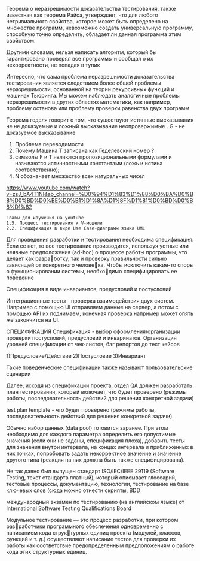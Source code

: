 
 Теорема о неразрешимости доказательства тестирования, также известная как теорема Райса, утверждает, что для любого нетривиального свойства, которое может быть определено на множестве программ, невозможно создать универсальную программу, способную точно определить, обладает ли данная программа этим свойством.

Другими словами, нельзя написать алгоритм, который бы гарантировано проверял все программы и сообщал о их некорректности, не попадая в тупик

Интересно, что сама проблема неразрешимости доказательства тестирования является следствием более общей проблемы неразрешимости, основанной на теории рекурсивных функций и машинах Тьюринга. Мы можем наблюдать аналогичные проблемы неразрешимости в других областях математики, как например, проблему останова или проблему проверки равенства двух программ.


Теорема геделя говорит о том, что существуют истинные высказывания не не доказуемые и ложный высказывание неопровержимые . G - не доказуемое высказывание 

1) Проблема переводимости 
2) Почему Машина Т записана как Геделевский номер ? 
3) символы F и T являются пропозициональными формулами и называются истинностными константами (ложь и истина соответственно);
4) N обозначает множество всех натуральных чисел

https://www.youtube.com/watch?v=zsJ_bA4T1NI&ab_channel=%D0%94%D1%83%D1%88%D0%BA%D0%B8%D0%BD%D0%BE%D0%B1%D1%8A%D1%8F%D1%81%D0%BD%D0%B8%D1%82

	Главы для изучения на youtube
	1.5. Процесс тестирования и V-модели
	2.2. Спецификация в виде Use Case-диаграмм языка UML


Для проведения разработки и тестирования необходима спецификация. Если ее нет, то все тестирование производится, используя устные или неявные предположения (ad-hoc) о процессе работы программы, что делает как разработку, так и проверку правильности сильно зависящей от конкретного человека. Чтобы исключить какие-то споры о функционировании системы, необходимо специфицировать ее поведение 

Спецификация в виде инвариантов, предусловий и постусловий

Интеграционные тесты - проверка взаимодействия двух систем. Например с помощью UI отправляем данные на сервер, а потом с помощью API их поднимаем, конечная проверка например может опять же закончится на UI.


СПЕЦИФИКАЦИЯ
Спецификация - выбор оформления/организации проверки постусловий, предусловий и инваринатов. Организация уровней спецификации от чек-листов, баг репортов до тест кейсов

1)Предусловие/Действие
2)Постусловие
3)Инвариант

Такие поведенческие спецификации также называют пользовательские сценарии

Далее, исходя из спецификации проекта, отдел QA должен разработать план тестирования, который включает, что будет проверено (режимы работы, последовательность действий для решения конкретной задачи)

test plan template - что будет проверено (режимы работы, последовательность действий для решения конкретной задачи).

Обычно набор данных (data pool) готовится заранее. При этом необходимо для каждого параметра определить его допустимые значения (если они не заданы, спецификация плоха), добавить тесты для значения внутри интервала, на концах интервала и приближенных в них точках, попробовать задать некорректное значение и значение другого типа (реакция на них должна быть также специфицирована).

Не так давно был выпущен стандарт ISO/IEC/IEEE 29119 (Software Testing, текст стандарта платный), который описывает глоссарий, тестовые процессы, документацию, технологии, тестирование на базе ключевых слов (сюда можно отнести скрипты, BDD

международный экзамен по тестированию (на английском языке) от International Software Testing Qualifications Board

Модульное тестирование — это процесс разработки, при котором разработчики программного обеспечения одновременно с написанием кода структурных единиц проекта (модулей, классов, функций и т. д.) осуществляют написание тестов для проверки их работы как соответствие предопределенным предположениям о работе кода этих структурных единиц.